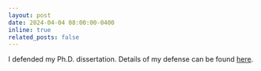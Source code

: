 ```yaml
---
layout: post
date: 2024-04-04 08:00:00-0400
inline: true
related_posts: false
---
```


I defended my Ph.D. dissertation. Details of my defense can be found [here](https://quics.umd.edu/events/quantum-algorithms-nonconvex-optimization-theory-and-implementation).
